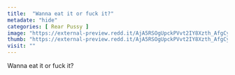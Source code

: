 ```yaml
---
title:  "Wanna eat it or fuck it?"
metadate: "hide"
categories: [ Rear Pussy ]
image: "https://external-preview.redd.it/AjA5RSOgUpckPVvt2IY8Xzth_AfgCyF5mgaNMPehpIw.jpg?auto=webp&s=1e4e553a85888b48598e38f6cb87fad6e8e52990"
thumb: "https://external-preview.redd.it/AjA5RSOgUpckPVvt2IY8Xzth_AfgCyF5mgaNMPehpIw.jpg?width=1080&crop=smart&auto=webp&s=72f503adedba5ae408ba298ab2ecc0682952e421"
visit: ""
---
```

Wanna eat it or fuck it?
